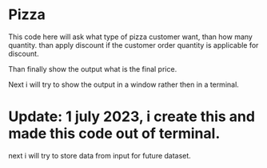 # Pizza

This code here will ask what type of pizza customer want, than how many quantity.
than apply discount if the customer order quantity is applicable for discount.

Than finally show the output what is the final price.

Next i will try to show the output in a window rather then in a terminal.

# Update: 1 july 2023, i create this and made this code out of terminal.

next i will try to store data from input for future dataset.